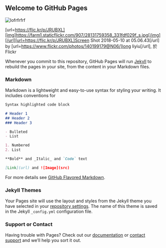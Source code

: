 ## Welcome to GitHub Pages

![lofrfrfrf](https://imgur.com/a/jyonTKD)


[url=https://flic.kr/p/JRUBXL][img]https://farm1.staticflickr.com/907/28131759358_331fdf029f_s.jpg[/img][/url][url=https://flic.kr/p/JRUBXL]Screen Shot 2018-05-10 at 05.06.43[/url] by [url=https://www.flickr.com/photos/140199179@N06/]long liyiu[/url], 於 Flickr

Whenever you commit to this repository, GitHub Pages will run [Jekyll](https://jekyllrb.com/) to rebuild the pages in your site, from the content in your Markdown files.

### Markdown

Markdown is a lightweight and easy-to-use syntax for styling your writing. It includes conventions for

```markdown
Syntax highlighted code block

# Header 1
## Header 2
### Header 3

- Bulleted
- List

1. Numbered
2. List

**Bold** and _Italic_ and `Code` text

[Link](url) and ![Image](src)
```

For more details see [GitHub Flavored Markdown](https://guides.github.com/features/mastering-markdown/).

### Jekyll Themes

Your Pages site will use the layout and styles from the Jekyll theme you have selected in your [repository settings](https://github.com/longliqiyi/lonhaoojojijo/settings). The name of this theme is saved in the Jekyll `_config.yml` configuration file.

### Support or Contact

Having trouble with Pages? Check out our [documentation](https://help.github.com/categories/github-pages-basics/) or [contact support](https://github.com/contact) and we’ll help you sort it out.
